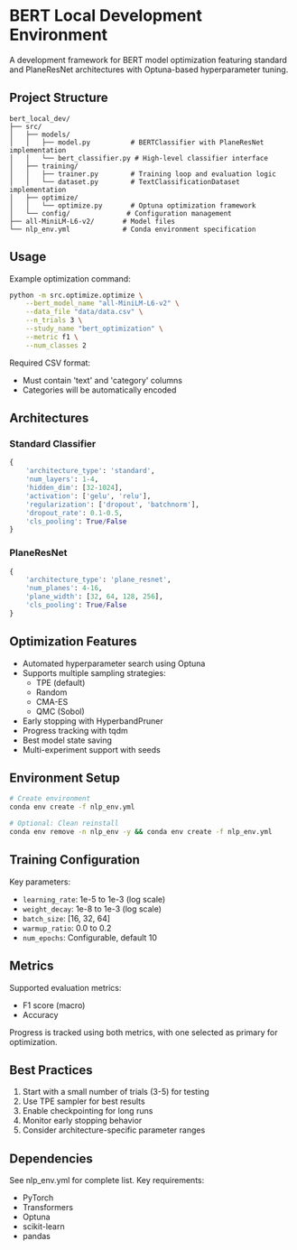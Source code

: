 # BERT Local Development Environment

A development framework for BERT model optimization featuring standard and PlaneResNet architectures with Optuna-based hyperparameter tuning.

## Project Structure

```
bert_local_dev/
├── src/
│   ├── models/
│   │   ├── model.py          # BERTClassifier with PlaneResNet implementation
│   │   └── bert_classifier.py # High-level classifier interface
│   ├── training/
│   │   ├── trainer.py        # Training loop and evaluation logic
│   │   └── dataset.py        # TextClassificationDataset implementation
│   ├── optimize/
│   │   └── optimize.py       # Optuna optimization framework
│   └── config/              # Configuration management
├── all-MiniLM-L6-v2/       # Model files
└── nlp_env.yml             # Conda environment specification
```

## Usage

Example optimization command:
```bash
python -m src.optimize.optimize \
    --bert_model_name "all-MiniLM-L6-v2" \
    --data_file "data/data.csv" \
    --n_trials 3 \
    --study_name "bert_optimization" \
    --metric f1 \
    --num_classes 2
```

Required CSV format:
- Must contain 'text' and 'category' columns
- Categories will be automatically encoded

## Architectures

### Standard Classifier
```python
{
    'architecture_type': 'standard',
    'num_layers': 1-4,
    'hidden_dim': [32-1024],
    'activation': ['gelu', 'relu'],
    'regularization': ['dropout', 'batchnorm'],
    'dropout_rate': 0.1-0.5,
    'cls_pooling': True/False
}
```

### PlaneResNet
```python
{
    'architecture_type': 'plane_resnet',
    'num_planes': 4-16,
    'plane_width': [32, 64, 128, 256],
    'cls_pooling': True/False
}
```

## Optimization Features

- Automated hyperparameter search using Optuna
- Supports multiple sampling strategies:
  - TPE (default)
  - Random
  - CMA-ES
  - QMC (Sobol)
- Early stopping with HyperbandPruner
- Progress tracking with tqdm
- Best model state saving
- Multi-experiment support with seeds

## Environment Setup

```bash
# Create environment
conda env create -f nlp_env.yml

# Optional: Clean reinstall
conda env remove -n nlp_env -y && conda env create -f nlp_env.yml
```

## Training Configuration

Key parameters:
- `learning_rate`: 1e-5 to 1e-3 (log scale)
- `weight_decay`: 1e-8 to 1e-3 (log scale)
- `batch_size`: [16, 32, 64]
- `warmup_ratio`: 0.0 to 0.2
- `num_epochs`: Configurable, default 10

## Metrics

Supported evaluation metrics:
- F1 score (macro)
- Accuracy

Progress is tracked using both metrics, with one selected as primary for optimization.

## Best Practices

1. Start with a small number of trials (3-5) for testing
2. Use TPE sampler for best results
3. Enable checkpointing for long runs
4. Monitor early stopping behavior
5. Consider architecture-specific parameter ranges

## Dependencies

See nlp_env.yml for complete list. Key requirements:
- PyTorch
- Transformers
- Optuna
- scikit-learn
- pandas